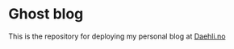 # Ghost blog
This is the repository for deploying my personal blog at [Daehli.no](https://www.daehli.no)

